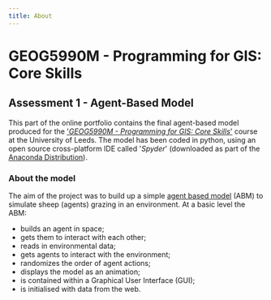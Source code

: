 ```yaml
---
title: About
---
```

# GEOG5990M - Programming for GIS: Core Skills 
## Assessment 1 - Agent-Based Model
This part of the online portfolio contains the final agent-based model produced for the ['*GEOG5990M - Programming for GIS: Core Skills*'](https://www.geog.leeds.ac.uk/courses/computing/) course at the University of Leeds. The model has been coded in python, using an open source cross-platform IDE called '*Spyder*' (downloaded as part of the [Anaconda Distribution](https://www.anaconda.com/distribution/)). 
### About the model
The aim of the project was to build up a simple [agent based model](https://en.wikipedia.org/wiki/Agent-based_model) (ABM) to simulate sheep (agents) grazing in an environment. At a basic level the ABM:
- builds an agent in space;
- gets them to interact with each other;
- reads in environmental data;
- gets agents to interact with the environment;
- randomizes the order of agent actions;
- displays the model as an animation;
- is contained within a Graphical User Interface (GUI);
- is initialised with data from the web.
